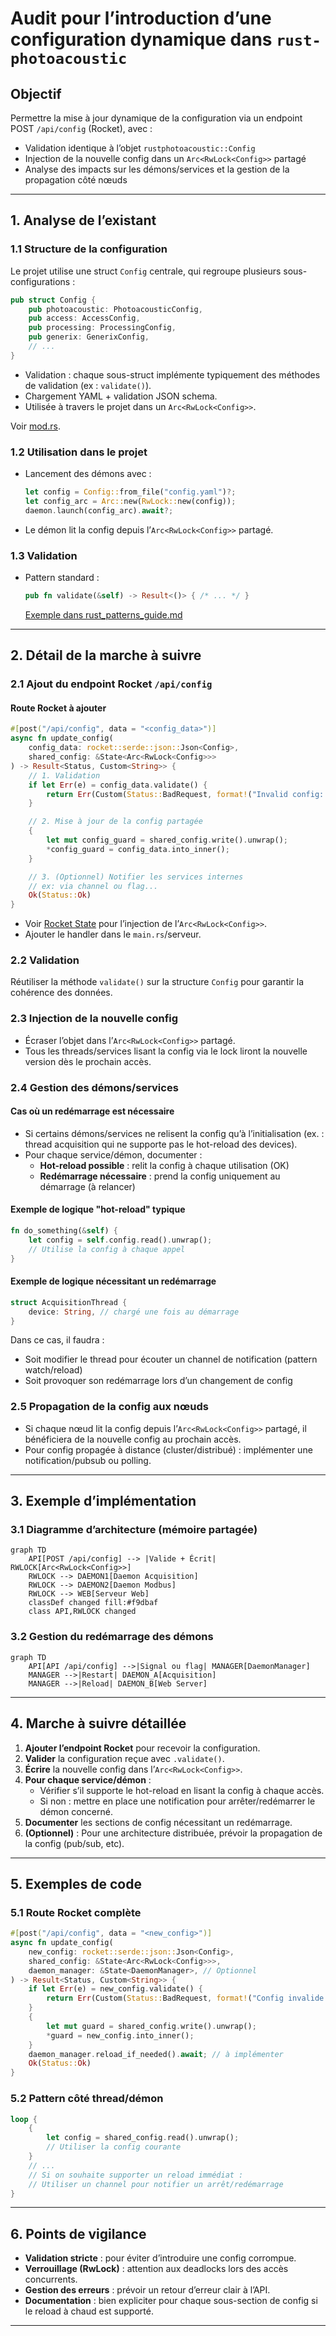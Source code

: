 # Audit pour l’introduction d’une configuration dynamique dans `rust-photoacoustic`

## Objectif

Permettre la mise à jour dynamique de la configuration via un endpoint POST `/api/config` (Rocket), avec :
- Validation identique à l’objet `rustphotoacoustic::Config`
- Injection de la nouvelle config dans un `Arc<RwLock<Config>>` partagé
- Analyse des impacts sur les démons/services et la gestion de la propagation côté nœuds

---

## 1. Analyse de l’existant

### 1.1 Structure de la configuration

Le projet utilise une struct `Config` centrale, qui regroupe plusieurs sous-configurations :

```rust
pub struct Config {
    pub photoacoustic: PhotoacousticConfig,
    pub access: AccessConfig,
    pub processing: ProcessingConfig,
    pub generix: GenerixConfig,
    // ...
}
```
- Validation : chaque sous-struct implémente typiquement des méthodes de validation (ex : `validate()`).
- Chargement YAML + validation JSON schema.
- Utilisée à travers le projet dans un `Arc<RwLock<Config>>`.

Voir [mod.rs](https://github.com/sctg-development/rust-photoacoustic/blob/main/rust/src/config/mod.rs).

### 1.2 Utilisation dans le projet

- Lancement des démons avec :  
  ```rust
  let config = Config::from_file("config.yaml")?;
  let config_arc = Arc::new(RwLock::new(config));
  daemon.launch(config_arc).await?;
  ```
- Le démon lit la config depuis l’`Arc<RwLock<Config>>` partagé.

### 1.3 Validation

- Pattern standard :  
  ```rust
  pub fn validate(&self) -> Result<()> { /* ... */ }
  ```
  [Exemple dans rust_patterns_guide.md](https://github.com/sctg-development/rust-photoacoustic/blob/main/rust/docs_conception_fr/rust_patterns_guide.md)

---

## 2. Détail de la marche à suivre

### 2.1 Ajout du endpoint Rocket `/api/config`

#### Route Rocket à ajouter

```rust
#[post("/api/config", data = "<config_data>")]
async fn update_config(
    config_data: rocket::serde::json::Json<Config>,
    shared_config: &State<Arc<RwLock<Config>>>
) -> Result<Status, Custom<String>> {
    // 1. Validation
    if let Err(e) = config_data.validate() {
        return Err(Custom(Status::BadRequest, format!("Invalid config: {e}")));
    }

    // 2. Mise à jour de la config partagée
    {
        let mut config_guard = shared_config.write().unwrap();
        *config_guard = config_data.into_inner();
    }

    // 3. (Optionnel) Notifier les services internes
    // ex: via channel ou flag...
    Ok(Status::Ok)
}
```
- Voir [Rocket State](https://rocket.rs/v0.5-rc/guide/state/#managed-state) pour l’injection de l’`Arc<RwLock<Config>>`.
- Ajouter le handler dans le `main.rs`/serveur.

### 2.2 Validation

Réutiliser la méthode `validate()` sur la structure `Config` pour garantir la cohérence des données.

### 2.3 Injection de la nouvelle config

- Écraser l’objet dans l’`Arc<RwLock<Config>>` partagé.
- Tous les threads/services lisant la config via le lock liront la nouvelle version dès le prochain accès.

### 2.4 Gestion des démons/services

#### Cas où un redémarrage est nécessaire

- Si certains démons/services ne relisent la config qu’à l’initialisation (ex. : thread acquisition qui ne supporte pas le hot-reload des devices).
- Pour chaque service/démon, documenter :
    - **Hot-reload possible** : relit la config à chaque utilisation (OK)
    - **Redémarrage nécessaire** : prend la config uniquement au démarrage (à relancer)

#### Exemple de logique "hot-reload" typique

```rust
fn do_something(&self) {
    let config = self.config.read().unwrap();
    // Utilise la config à chaque appel
}
```
#### Exemple de logique nécessitant un redémarrage

```rust
struct AcquisitionThread {
    device: String, // chargé une fois au démarrage
}
```
Dans ce cas, il faudra :
- Soit modifier le thread pour écouter un channel de notification (pattern watch/reload)
- Soit provoquer son redémarrage lors d’un changement de config

### 2.5 Propagation de la config aux nœuds

- Si chaque nœud lit la config depuis l’`Arc<RwLock<Config>>` partagé, il bénéficiera de la nouvelle config au prochain accès.
- Pour config propagée à distance (cluster/distribué) : implémenter une notification/pubsub ou polling.

---

## 3. Exemple d’implémentation

### 3.1 Diagramme d’architecture (mémoire partagée)

```mermaid
graph TD
    API[POST /api/config] --> |Valide + Écrit| RWLOCK[Arc<RwLock<Config>>]
    RWLOCK --> DAEMON1[Daemon Acquisition]
    RWLOCK --> DAEMON2[Daemon Modbus]
    RWLOCK --> WEB[Serveur Web]
    classDef changed fill:#f9dbaf
    class API,RWLOCK changed
```

### 3.2 Gestion du redémarrage des démons

```mermaid
graph TD
    API[API /api/config] -->|Signal ou flag| MANAGER[DaemonManager]
    MANAGER -->|Restart| DAEMON_A[Acquisition]
    MANAGER -->|Reload| DAEMON_B[Web Server]
```

---

## 4. Marche à suivre détaillée

1. **Ajouter l’endpoint Rocket** pour recevoir la configuration.
2. **Valider** la configuration reçue avec `.validate()`.
3. **Écrire** la nouvelle config dans l’`Arc<RwLock<Config>>`.
4. **Pour chaque service/démon** :
    - Vérifier s’il supporte le hot-reload en lisant la config à chaque accès.
    - Si non : mettre en place une notification pour arrêter/redémarrer le démon concerné.
5. **Documenter** les sections de config nécessitant un redémarrage.
6. **(Optionnel)** : Pour une architecture distribuée, prévoir la propagation de la config (pub/sub, etc).

---

## 5. Exemples de code

### 5.1 Route Rocket complète

```rust
#[post("/api/config", data = "<new_config>")]
async fn update_config(
    new_config: rocket::serde::json::Json<Config>,
    shared_config: &State<Arc<RwLock<Config>>>,
    daemon_manager: &State<DaemonManager>, // Optionnel
) -> Result<Status, Custom<String>> {
    if let Err(e) = new_config.validate() {
        return Err(Custom(Status::BadRequest, format!("Config invalide: {e}")));
    }
    {
        let mut guard = shared_config.write().unwrap();
        *guard = new_config.into_inner();
    }
    daemon_manager.reload_if_needed().await; // à implémenter
    Ok(Status::Ok)
}
```

### 5.2 Pattern côté thread/démon

```rust
loop {
    {
        let config = shared_config.read().unwrap();
        // Utiliser la config courante
    }
    // ...
    // Si on souhaite supporter un reload immédiat :
    // Utiliser un channel pour notifier un arrêt/redémarrage
}
```

---

## 6. Points de vigilance

- **Validation stricte** : pour éviter d’introduire une config corrompue.
- **Verrouillage (RwLock)** : attention aux deadlocks lors des accès concurrents.
- **Gestion des erreurs** : prévoir un retour d’erreur clair à l’API.
- **Documentation** : bien expliciter pour chaque sous-section de config si le reload à chaud est supporté.

---
